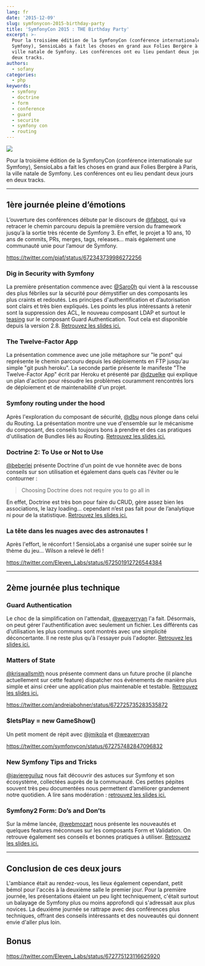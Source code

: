 ```yaml
---
lang: fr
date: '2015-12-09'
slug: symfonycon-2015-birthday-party
title: 'SymfonyCon 2015 : THE Birthday Party'
excerpt: >-
  Pour la troisième édition de la SymfonyCon (conférence internationale sur
  Symfony), SensioLabs a fait les choses en grand aux Folies Bergère à Paris, la
  ville natale de Symfony. Les conférences ont eu lieu pendant deux jours en
  deux tracks.
authors:
  - sofany
categories:
  - php
keywords:
  - symfony
  - doctrine
  - form
  - conference
  - guard
  - securite
  - symfony con
  - routing
---
```


![](http://pariscon2015.symfony.com/bundles/sensiosymfonylive/images/pariscon2015/assets/header.jpg)

Pour la troisième édition de la SymfonyCon (conférence internationale sur Symfony), SensioLabs a fait les choses en grand aux Folies Bergère à Paris, la ville natale de Symfony. Les conférences ont eu lieu pendant deux jours en deux tracks.

------------------------------------------------------------------------

## 1ère journée pleine d’émotions

L’ouverture des conférences débute par le discours de [@fabpot](https://twitter.com/fabpot), qui va retracer le chemin parcouru depuis la première version du framework jusqu'à la sortie très récente de Symfony 3. En effet, le projet a 10 ans, 10 ans de commits, PRs, merges, tags, releases… mais également une communauté unie pour l’amour de Symfony.

https://twitter.com/piaf/status/672343739986272256

### Dig in Security with Symfony

La première présentation commence avec [@Saro0h](https://twitter.com/Saro0h) qui vient à la rescousse des plus fébriles sur la sécurité pour démystifier un des composants les plus craints et redoutés. Les principes d'authentification et d’autorisation sont clairs et très bien expliqués. Les points les plus intéressants à retenir sont la suppression des ACL, le nouveau composant LDAP et surtout le [teasing](#conf-guard-authentication) sur le composant Guard Authentication. Tout cela est disponible depuis la version 2.8. [Retrouvez les slides ici.](https://speakerdeck.com/saro0h/symfonycon-paris-dig-in-security)

### The Twelve-Factor App

La présentation commence avec une jolie métaphore sur "le pont" qui représente le chemin parcouru depuis les déploiements en FTP jusqu'au simple "git push heroku". La seconde partie présente le manifeste "The Twelve-Factor App" écrit par Heroku et présenté par [@dzuelke](https://twitter.com/dzuelke) qui explique un plan d'action pour résoudre les problèmes couramment rencontrés lors de déploiement et de maintenabilité d'un projet.

### Symfony routing under the hood

Après l'exploration du composant de sécurité, [@dbu](https://twitter.com/dbu) nous plonge dans celui du Routing. La présentation montre une vue d'ensemble sur le mécanisme du composant, des conseils toujours bons à prendre et des cas pratiques d'utilisation de Bundles liés au Routing. [Retrouvez les slides ici.](http://davidbu.ch/slides/2015-12-03-symfony-routing.html#1)

### Doctrine 2: To Use or Not to Use

[@beberlei](https://twitter.com/beberlei) présente Doctrine d'un point de vue honnête avec de bons conseils sur son utilisation et également dans quels cas l'éviter ou le contourner :

> Choosing Doctrine does not require you to go all in

En effet, Doctrine est très bon pour faire du CRUD, gère assez bien les associations, le lazy loading… cependant n’est pas fait pour de l’analytique ni pour de la statistique. [Retrouvez les slides ici.](https://qafoo.com/talks/15_12_symfonycon_paris_doctrine2_to_use_or_not_to_use.pdf)

### La tête dans les nuages avec des astronautes !

Après l'effort, le réconfort ! SensioLabs a organisé une super soirée sur le thème du jeu... Wilson a relevé le défi !

https://twitter.com/Eleven_Labs/status/672501912726544384

------------------------------------------------------------------------

## 2ème journée plus technique

### Guard Authentication

Le choc de la simplification on l'attendait, [@weaverryan](https://twitter.com/weaverryan) l'a fait. Désormais, on peut gérer l'authentification avec seulement un fichier. Les différents cas d'utilisation les plus communs sont montrés avec une simplicité déconcertante. Il ne reste plus qu'à l'essayer puis l'adopter. [Retrouvez les slides ici.](http://fr.slideshare.net/weaverryan/guard-authentication-powerful-beautiful-security)

### Matters of State

[@kriswallsmith](https://twitter.com/kriswallsmith) nous présente comment dans un future proche (il planche actuellement sur cette feature) dispatcher nos événements de manière plus simple et ainsi créer une application plus maintenable et testable. [Retrouvez les slides ici.](http://fr.slideshare.net/kriswallsmith/matters-of-state-55843873)

https://twitter.com/andreiabohner/status/672725735283535872

### $letsPlay = new GameShow()

Un petit moment de répit avec [@jmikola](https://twitter.com/jmikola) et [@weaverryan](https://twitter.com/weaverryan)

https://twitter.com/symfonycon/status/672757482847096832

### New Symfony Tips and Tricks

[@javiereguiluz](https://twitter.com/javiereguiluz) nous fait découvrir des astuces sur Symfony et son écosystème, collectées auprès de la communauté. Ces petites pépites souvent très peu documentées nous permettent d’améliorer grandement notre quotidien. A lire sans modération : [retrouvez les slides ici.](http://fr.slideshare.net/javier.eguiluz/new-symfony-tips-tricks-symfonycon-paris-2015)

### Symfony2 Form: Do’s and Don’ts

Sur la même lancée, [@webmozart](https://twitter.com/webmozart) nous présente les nouveautés et quelques features méconnues sur les composants Form et Validation. On retrouve également ses conseils et bonnes pratiques à utiliser. [Retrouvez les slides ici.](https://speakerdeck.com/webmozart/symfony2-forms-dos-and-donts)

------------------------------------------------------------------------

## Conclusion de ces deux jours

L'ambiance était au rendez-vous, les lieux également cependant, petit bémol pour l'accès à la deuxième salle le premier jour. Pour la première journée, les présentations étaient un peu light techniquement, c'était surtout un balayage de Symfony plus ou moins approfondi qui s'adressait aux plus novices. La deuxième journée se rattrape avec des conférences plus techniques, offrant des conseils intéressants et des nouveautés qui donnent envie d'aller plus loin.

## Bonus

https://twitter.com/Eleven_Labs/status/672775123116625920
